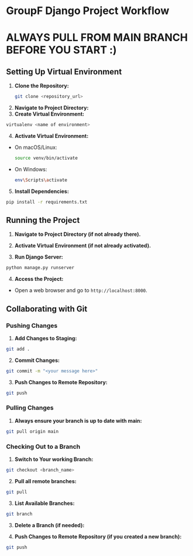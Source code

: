# GroupF Django Project Workflow

# ALWAYS PULL FROM MAIN BRANCH BEFORE YOU START :)

## Setting Up Virtual Environment

1. **Clone the Repository:**
   ```bash
   git clone <repository_url>
   ```
2. **Navigate to Project Directory:**
3. **Create Virtual Environment:**

```bash
virtualenv <name of environment>
```

4. **Activate Virtual Environment:**

- On macOS/Linux:
  ```bash
  source venv/bin/activate
  ```
- On Windows:
  ```bash
  env\Scripts\activate
  ```

5. **Install Dependencies:**

```bash
pip install -r requirements.txt
```

## Running the Project

1. **Navigate to Project Directory (if not already there).**

2. **Activate Virtual Environment (if not already activated).**

3. **Run Django Server:**

```bash
python manage.py runserver
```

4. **Access the Project:**

- Open a web browser and go to `http://localhost:8000`.

## Collaborating with Git

### Pushing Changes

1. **Add Changes to Staging:**

```bash
git add .
```

2. **Commit Changes:**

```bash
git commit -m "<your message here>"
```

3. **Push Changes to Remote Repository:**

```bash
git push
```

### Pulling Changes

1. **Always ensure your branch is up to date with main:**

```bash
git pull origin main
```

### Checking Out to a Branch

1. **Switch to Your working Branch:**

```bash
git checkout <branch_name>
```

2. **Pull all remote branches:**

```bash
git pull
```

3. **List Available Branches:**

```bash
git branch
```

3. **Delete a Branch (if needed):**

4. **Push Changes to Remote Repository (if you created a new branch):**

```bash
git push
```
